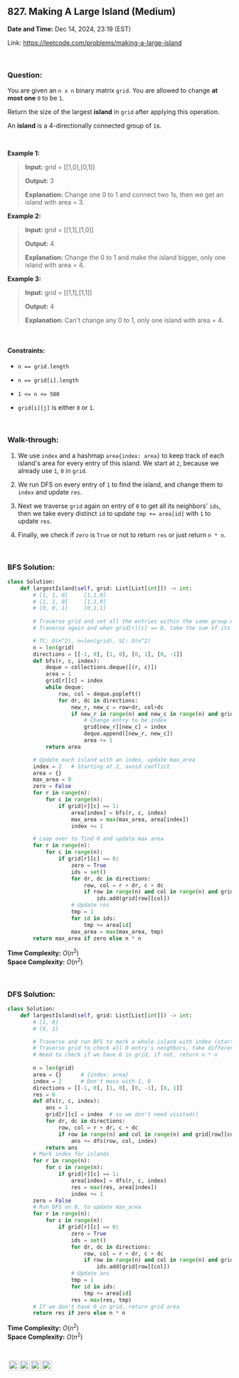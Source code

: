 ## 827. Making A Large Island (Medium)
**Date and Time:** Dec 14, 2024, 23:19 (EST)

Link: https://leetcode.com/problems/making-a-large-island

<br>

### Question:
You are given an `n x n` binary matrix `grid`. You are allowed to change **at most one** `0` to be `1`.

Return the size of the largest **island** in `grid` after applying this operation.

An **island** is a 4-directionally connected group of `1`s.

<br>

**Example 1:**
> **Input:** grid = [[1,0],[0,1]]
> 
> **Output:** 3
>
> **Explanation:** Change one 0 to 1 and connect two 1s, then we get an island with area = 3.

**Example 2:**
> **Input:** grid = [[1,1],[1,0]]
> 
> **Output:** 4
>
> **Explanation:** Change the 0 to 1 and make the island bigger, only one island with area = 4.

**Example 3:**
> **Input:** grid = [[1,1],[1,1]]
> 
> **Output:** 4
>
> **Explanation:** Can't change any 0 to 1, only one island with area = 4.

<br>

#### Constraints:
* `n == grid.length`

* `n == grid[i].length`

* `1 <= n <= 500`

* `grid[i][j]` is either `0` or `1`.

<br>

### Walk-through: 
1. We use `index` and a hashmap `area{index: area}` to keep track of each island's area for every entry of this island. We start at `2`, because we already use `1`, `0` in `grid`.

2. We run DFS on every entry of `1` to find the island, and change them to `index` and update `res`.

3. Next we traverse `grid` again on entry of `0` to get all its neighbors' `ids`, then we take every distinct `id` to update `tmp += area[id]` with `1` to update `res`.

4. Finally, we check if `zero` is `True` or not to return `res` or just return `n * n`.

<br>

### BFS Solution:
```python
class Solution:
    def largestIsland(self, grid: List[List[int]]) -> int:
        # [1, 1, 0]     [1,1,0]
        # [1, 1, 0]     [1,1,0]
        # [0, 0, 1]     [0,1,1]
        
        # Traverse grid and set all the entries within the same group with group_index, set {group_index: area} then increment group_index 
        # Traverse again and when grid[r][c] == 0, take the sum of its neighbors with all distinct ids + 1, use {} to detect

        # TC: O(n^2), n=len(grid), SC: O(n^2)
        n = len(grid)
        directions = [[-1, 0], [1, 0], [0, 1], [0, -1]]
        def bfs(r, c, index):
            deque = collections.deque([(r, c)])
            area = 1
            grid[r][c] = index
            while deque:
                row, col = deque.popleft()
                for dr, dc in directions:
                    new_r, new_c = row+dr, col+dc
                    if new_r in range(n) and new_c in range(n) and grid[new_r][new_c] == 1:
                        # Change entry to be index
                        grid[new_r][new_c] = index
                        deque.append([new_r, new_c])
                        area += 1
            return area

        # Update each island with an index, update max_area
        index = 2   # Starting at 2, avoid conflict
        area = {}
        max_area = 0
        zero = False
        for r in range(n):
            for c in range(n):
                if grid[r][c] == 1:
                    area[index] = bfs(r, c, index)
                    max_area = max(max_area, area[index])
                    index += 1

        # Loop over to find 0 and update max area
        for r in range(n):
            for c in range(n):
                if grid[r][c] == 0:
                    zero = True
                    ids = set()
                    for dr, dc in directions:
                        row, col = r + dr, c + dc
                        if row in range(n) and col in range(n) and grid[row][col] > 1:
                            ids.add(grid[row][col])
                    # Update res
                    tmp = 1
                    for id in ids:
                        tmp += area[id]
                    max_area = max(max_area, tmp)
        return max_area if zero else n * n
```
**Time Complexity:** $O(n^2)$ <br>
**Space Complexity:** $O(n^2)$

<br>

### DFS Solution:
```python
class Solution:
    def largestIsland(self, grid: List[List[int]]) -> int:
        # [1, 0]
        # [0, 1]

        # Traverse and run BFS to mark a whole island with index (starting at 2), save the total area of this island into area[index] = bfs(r,c,index)
        # Traverse grid to check all 0 entry's neighbors, take different index of the neighbors and get the sum from area[index] + 1
        # Need to check if we have 0 in grid, if not, return n * n
        
        n = len(grid)
        area = {}      # {index: area}
        index = 2      # Don't mess with 1, 0
        directions = [[-1, 0], [1, 0], [0, -1], [0, 1]]
        res = 0
        def dfs(r, c, index):
            ans = 1
            grid[r][c] = index  # so we don't need visited()
            for dr, dc in directions:
                row, col = r + dr, c + dc
                if row in range(n) and col in range(n) and grid[row][col] == 1:
                    ans += dfs(row, col, index)
            return ans
        # Mark index for islands
        for r in range(n):
            for c in range(n):
                if grid[r][c] == 1:
                    area[index] = dfs(r, c, index)
                    res = max(res, area[index])
                    index += 1
        zero = False
        # Run DFS on 0, to update max_area
        for r in range(n):
            for c in range(n):
                if grid[r][c] == 0:
                    zero = True
                    ids = set()
                    for dr, dc in directions:
                        row, col = r + dr, c + dc
                        if row in range(n) and col in range(n) and grid[row][col] > 1:
                            ids.add(grid[row][col])
                    # Update ans
                    tmp = 1
                    for id in ids:
                        tmp += area[id]
                    res = max(res, tmp)
        # If we don't have 0 in grid, return grid area
        return res if zero else n * n
```
**Time Complexity:** $O(n^2)$ <br>
**Space Complexity:** $O(n^2)$

<br>

<img style="height:22px!important;margin-left:3px;vertical-align:text-bottom;" src="https://mirrors.creativecommons.org/presskit/icons/cc.svg?ref=chooser-v1" alt="CC BY-NC-SA" title="CC BY-NC-SA"><img style="height:22px!important;margin-left:3px;vertical-align:text-bottom;" src="https://mirrors.creativecommons.org/presskit/icons/by.svg?ref=chooser-v1" alt="BY: credit must be given to the creator" title="BY: credit must be given to the creator"><img style="height:22px!important;margin-left:3px;vertical-align:text-bottom;" src="https://mirrors.creativecommons.org/presskit/icons/nc.svg?ref=chooser-v1" alt="NC: Only noncommercial uses of the work are permitted" title="NC: Only noncommercial uses of the work are permitted"><img style="height:22px!important;margin-left:3px;vertical-align:text-bottom;" src="https://mirrors.creativecommons.org/presskit/icons/sa.svg?ref=chooser-v1" alt="SA: Adaptations must be shared under the same terms" title="SA: Adaptations must be shared under the same terms">